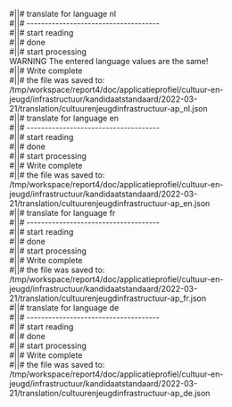 #||# translate for language nl  
#||# -------------------------------------  
#||# start reading  
#||# done  
#||# start processing  
WARNING The entered language values are the same!  
#||# Write complete  
#||# the file was saved to: /tmp/workspace/report4/doc/applicatieprofiel/cultuur-en-jeugd/infrastructuur/kandidaatstandaard/2022-03-21/translation/cultuurenjeugdinfrastructuur-ap_nl.json  
#||# translate for language en  
#||# -------------------------------------  
#||# start reading  
#||# done  
#||# start processing  
#||# Write complete  
#||# the file was saved to: /tmp/workspace/report4/doc/applicatieprofiel/cultuur-en-jeugd/infrastructuur/kandidaatstandaard/2022-03-21/translation/cultuurenjeugdinfrastructuur-ap_en.json  
#||# translate for language fr  
#||# -------------------------------------  
#||# start reading  
#||# done  
#||# start processing  
#||# Write complete  
#||# the file was saved to: /tmp/workspace/report4/doc/applicatieprofiel/cultuur-en-jeugd/infrastructuur/kandidaatstandaard/2022-03-21/translation/cultuurenjeugdinfrastructuur-ap_fr.json  
#||# translate for language de  
#||# -------------------------------------  
#||# start reading  
#||# done  
#||# start processing  
#||# Write complete  
#||# the file was saved to: /tmp/workspace/report4/doc/applicatieprofiel/cultuur-en-jeugd/infrastructuur/kandidaatstandaard/2022-03-21/translation/cultuurenjeugdinfrastructuur-ap_de.json  
